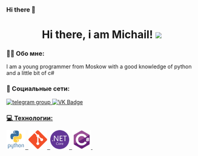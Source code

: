 ### Hi there 👋

<h1 align="center">Hi there, i am Michail!</a> 
<img src="https://github.com/blackcater/blackcater/raw/main/images/Hi.gif" height="32"/></h1>

### 👨‍💻 Обо мне:
I am a young programmer from Moskow with a good knowledge of python and a little bit of c#



### 🤝 Социальные сети:

  <div id="badges">
</a>
    <a href="https://t.me/hum0_r1st" target="_blank">
      <img src="https://cdn-icons-png.flaticon.com/512/2111/2111646.png" width="50" height="50" alt="telegram group" />

  </a>
    <a href="https://discordapp.com/users/759708002382774292" target="_blank">
      <img src="https://www.svgrepo.com/show/331368/discord-v2.svg" width="50" height="50" alt="VK Badge"/>

  ### 💻 Технологии:

<div>
  <img src="https://github.com/devicons/devicon/blob/master/icons/python/python-original-wordmark.svg" title="python" alt="python" width="50" height="50"/>&nbsp
  <img src="https://github.com/devicons/devicon/blob/master/icons/git/git-original.svg" title="git" alt="git" width="50" height="50"/>&nbsp
  <img src="https://github.com/devicons/devicon/blob/master/icons/dotnetcore/dotnetcore-original.svg" title="dotnetcore" alt="dotnetcore" width="50" height="50"/>&nbsp
  <img src="https://github.com/devicons/devicon/blob/master/icons/csharp/csharp-original.svg" title="csharp" alt="csharp" width="50" height="50"/>&nbsp
</div>
